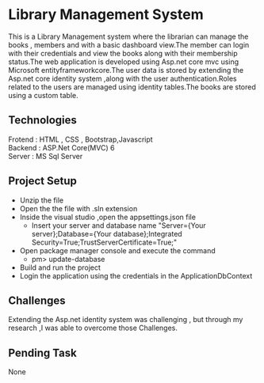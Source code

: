 # Library Management System

This is a Library Management system where the librarian can manage the books ,
members and with a basic dashboard view.The member can login with their credentials and
view the books along with their membership status.The web application is developed using
Asp.net core mvc using Microsoft entityframeworkcore.The user data is stored by extending
the Asp.net core identity system ,along with the user authentication.Roles related to the users are managed using identity tables.The books are stored using a custom table.


## Technologies
Frotend : HTML , CSS , Bootstrap,Javascript\
Backend : ASP.Net Core(MVC) 6\
Server  : MS Sql Server
## Project Setup
- Unzip the file 
- Open the the file with .sln extension
- Inside the visual studio ,open the appsettings.json file
    - Insert your server and database name 
    "Server={Your server};Database={Your database};Integrated   Security=True;TrustServerCertificate=True;"
- Open package manager console and execute the command
    - pm> update-database
- Build and run the project
- Login the application using the credentials in the ApplicationDbContext


## Challenges
Extending the Asp.net identity system was challenging , but through my research ,I was able to overcome those Challenges.
## Pending Task
None
